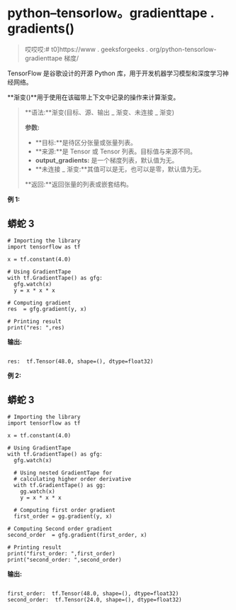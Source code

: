 # python–tensorlow。gradienttape . gradients()

> 哎哎哎:# t0]https://www . geeksforgeeks . org/python-tensorlow-gradienttape 梯度/

TensorFlow 是谷歌设计的开源 Python 库，用于开发机器学习模型和深度学习神经网络。

**渐变()**用于使用在该磁带上下文中记录的操作来计算渐变。

> **语法:**渐变(目标、源、输出 _ 渐变、未连接 _ 渐变)
> 
> **参数:**
> 
> *   **目标:**是待区分张量或张量列表。
> *   **来源:**是 Tensor 或 Tensor 列表。目标值与来源不同。
> *   **output_gradients:** 是一个梯度列表，默认值为无。
> *   **未连接 _ 渐变:**其值可以是无，也可以是零，默认值为无。
> 
> **返回:**返回张量的列表或嵌套结构。

**例 1:**

## 蟒蛇 3

```
# Importing the library
import tensorflow as tf

x = tf.constant(4.0)

# Using GradientTape
with tf.GradientTape() as gfg:
  gfg.watch(x)
  y = x * x * x

# Computing gradient
res  = gfg.gradient(y, x) 

# Printing result
print("res: ",res)
```

**输出:**

```

res:  tf.Tensor(48.0, shape=(), dtype=float32)

```

**例 2:**

## 蟒蛇 3

```
# Importing the library
import tensorflow as tf

x = tf.constant(4.0)

# Using GradientTape
with tf.GradientTape() as gfg:
  gfg.watch(x)

  # Using nested GradientTape for 
  # calculating higher order derivative
  with tf.GradientTape() as gg:
    gg.watch(x)
    y = x * x * x

  # Computing first order gradient
  first_order = gg.gradient(y, x)

# Computing Second order gradient
second_order  = gfg.gradient(first_order, x) 

# Printing result
print("first_order: ",first_order)
print("second_order: ",second_order)
```

**输出:**

```

first_order:  tf.Tensor(48.0, shape=(), dtype=float32)
second_order:  tf.Tensor(24.0, shape=(), dtype=float32)

```